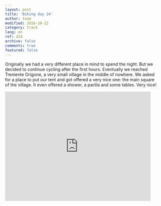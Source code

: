 ```yaml
---   
layout: post 
title: 'Biking day 24'  
author: team 
modified: 2016-10-22
category: track 
lang: en 
ref: d24
archive: false 
comments: true 
featured: false 
--- 
```


 Originally we had a very different place in mind to spend the night. But we decided to continue cycling after the first hours. Eventually we reached Treniente Origone, a very small village in the middle of nowhere. We asked for a place to put our tent and got offered a very nice one: the main square of the village. It even offered a shower, a parilla and some tables. Very nice!

<iframe width='480' height='360' src='http://track-kit.net/maps_s3/?v=embed&track=231933.gpx' frameborder='0' allowfullscreen></iframe>
